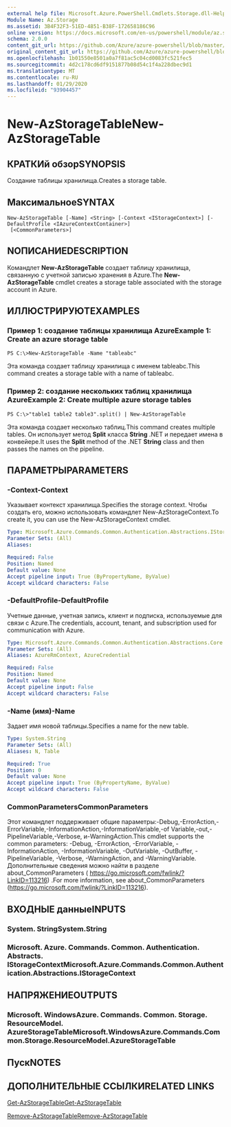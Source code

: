 ```yaml
---
external help file: Microsoft.Azure.PowerShell.Cmdlets.Storage.dll-Help.xml
Module Name: Az.Storage
ms.assetid: 3B4F32F3-51ED-4851-B38F-172658186C96
online version: https://docs.microsoft.com/en-us/powershell/module/az.storage/new-azstoragetable
schema: 2.0.0
content_git_url: https://github.com/Azure/azure-powershell/blob/master/src/Storage/Storage.Management/help/New-AzStorageTable.md
original_content_git_url: https://github.com/Azure/azure-powershell/blob/master/src/Storage/Storage.Management/help/New-AzStorageTable.md
ms.openlocfilehash: 1b01550e8501a0a7f81ac5c04cd0083fc521fec5
ms.sourcegitcommit: 4d2c178cd6df9151877b08d54c1f4a228dbec9d1
ms.translationtype: MT
ms.contentlocale: ru-RU
ms.lasthandoff: 01/29/2020
ms.locfileid: "93904457"
---
```

# <span data-ttu-id="0f7d8-101">New-AzStorageTable</span><span class="sxs-lookup"><span data-stu-id="0f7d8-101">New-AzStorageTable</span></span>

## <span data-ttu-id="0f7d8-102">КРАТКИй обзор</span><span class="sxs-lookup"><span data-stu-id="0f7d8-102">SYNOPSIS</span></span>
<span data-ttu-id="0f7d8-103">Создание таблицы хранилища.</span><span class="sxs-lookup"><span data-stu-id="0f7d8-103">Creates a storage table.</span></span>

## <span data-ttu-id="0f7d8-104">Максимальное</span><span class="sxs-lookup"><span data-stu-id="0f7d8-104">SYNTAX</span></span>

```
New-AzStorageTable [-Name] <String> [-Context <IStorageContext>] [-DefaultProfile <IAzureContextContainer>]
 [<CommonParameters>]
```

## <span data-ttu-id="0f7d8-105">NОПИСАНИЕ</span><span class="sxs-lookup"><span data-stu-id="0f7d8-105">DESCRIPTION</span></span>
<span data-ttu-id="0f7d8-106">Командлет **New-AzStorageTable** создает таблицу хранилища, связанную с учетной записью хранения в Azure.</span><span class="sxs-lookup"><span data-stu-id="0f7d8-106">The **New-AzStorageTable** cmdlet creates a storage table associated with the storage account in Azure.</span></span>

## <span data-ttu-id="0f7d8-107">ИЛЛЮСТРИРУЮТ</span><span class="sxs-lookup"><span data-stu-id="0f7d8-107">EXAMPLES</span></span>

### <span data-ttu-id="0f7d8-108">Пример 1: создание таблицы хранилища Azure</span><span class="sxs-lookup"><span data-stu-id="0f7d8-108">Example 1: Create an azure storage table</span></span>
```
PS C:\>New-AzStorageTable -Name "tableabc"
```

<span data-ttu-id="0f7d8-109">Эта команда создает таблицу хранилища с именем tableabc.</span><span class="sxs-lookup"><span data-stu-id="0f7d8-109">This command creates a storage table with a name of tableabc.</span></span>

### <span data-ttu-id="0f7d8-110">Пример 2: создание нескольких таблиц хранилища Azure</span><span class="sxs-lookup"><span data-stu-id="0f7d8-110">Example 2: Create multiple azure storage tables</span></span>
```
PS C:\>"table1 table2 table3".split() | New-AzStorageTable
```

<span data-ttu-id="0f7d8-111">Эта команда создает несколько таблиц.</span><span class="sxs-lookup"><span data-stu-id="0f7d8-111">This command creates multiple tables.</span></span>
<span data-ttu-id="0f7d8-112">Он использует метод **Split** класса **String** .NET и передает имена в конвейере.</span><span class="sxs-lookup"><span data-stu-id="0f7d8-112">It uses the **Split** method of the .NET **String** class and then passes the names on the pipeline.</span></span>

## <span data-ttu-id="0f7d8-113">ПАРАМЕТРЫ</span><span class="sxs-lookup"><span data-stu-id="0f7d8-113">PARAMETERS</span></span>

### <span data-ttu-id="0f7d8-114">-Context</span><span class="sxs-lookup"><span data-stu-id="0f7d8-114">-Context</span></span>
<span data-ttu-id="0f7d8-115">Указывает контекст хранилища.</span><span class="sxs-lookup"><span data-stu-id="0f7d8-115">Specifies the storage context.</span></span>
<span data-ttu-id="0f7d8-116">Чтобы создать его, можно использовать командлет New-AzStorageContext.</span><span class="sxs-lookup"><span data-stu-id="0f7d8-116">To create it, you can use the New-AzStorageContext cmdlet.</span></span>

```yaml
Type: Microsoft.Azure.Commands.Common.Authentication.Abstractions.IStorageContext
Parameter Sets: (All)
Aliases:

Required: False
Position: Named
Default value: None
Accept pipeline input: True (ByPropertyName, ByValue)
Accept wildcard characters: False
```

### <span data-ttu-id="0f7d8-117">-DefaultProfile</span><span class="sxs-lookup"><span data-stu-id="0f7d8-117">-DefaultProfile</span></span>
<span data-ttu-id="0f7d8-118">Учетные данные, учетная запись, клиент и подписка, используемые для связи с Azure.</span><span class="sxs-lookup"><span data-stu-id="0f7d8-118">The credentials, account, tenant, and subscription used for communication with Azure.</span></span>

```yaml
Type: Microsoft.Azure.Commands.Common.Authentication.Abstractions.Core.IAzureContextContainer
Parameter Sets: (All)
Aliases: AzureRmContext, AzureCredential

Required: False
Position: Named
Default value: None
Accept pipeline input: False
Accept wildcard characters: False
```

### <span data-ttu-id="0f7d8-119">-Name (имя)</span><span class="sxs-lookup"><span data-stu-id="0f7d8-119">-Name</span></span>
<span data-ttu-id="0f7d8-120">Задает имя новой таблицы.</span><span class="sxs-lookup"><span data-stu-id="0f7d8-120">Specifies a name for the new table.</span></span>

```yaml
Type: System.String
Parameter Sets: (All)
Aliases: N, Table

Required: True
Position: 0
Default value: None
Accept pipeline input: True (ByPropertyName, ByValue)
Accept wildcard characters: False
```

### <span data-ttu-id="0f7d8-121">CommonParameters</span><span class="sxs-lookup"><span data-stu-id="0f7d8-121">CommonParameters</span></span>
<span data-ttu-id="0f7d8-122">Этот командлет поддерживает общие параметры:-Debug,-ErrorAction,-ErrorVariable,-InformationAction,-InformationVariable,-of Variable,-out,-PipelineVariable,-Verbose, и-WarningAction.</span><span class="sxs-lookup"><span data-stu-id="0f7d8-122">This cmdlet supports the common parameters: -Debug, -ErrorAction, -ErrorVariable, -InformationAction, -InformationVariable, -OutVariable, -OutBuffer, -PipelineVariable, -Verbose, -WarningAction, and -WarningVariable.</span></span> <span data-ttu-id="0f7d8-123">Дополнительные сведения можно найти в разделе about_CommonParameters ( https://go.microsoft.com/fwlink/?LinkID=113216) .</span><span class="sxs-lookup"><span data-stu-id="0f7d8-123">For more information, see about_CommonParameters (https://go.microsoft.com/fwlink/?LinkID=113216).</span></span>

## <span data-ttu-id="0f7d8-124">ВХОДНЫЕ данные</span><span class="sxs-lookup"><span data-stu-id="0f7d8-124">INPUTS</span></span>

### <span data-ttu-id="0f7d8-125">System. String</span><span class="sxs-lookup"><span data-stu-id="0f7d8-125">System.String</span></span>

### <span data-ttu-id="0f7d8-126">Microsoft. Azure. Commands. Common. Authentication. Abstracts. IStorageContext</span><span class="sxs-lookup"><span data-stu-id="0f7d8-126">Microsoft.Azure.Commands.Common.Authentication.Abstractions.IStorageContext</span></span>

## <span data-ttu-id="0f7d8-127">НАПРЯЖЕНИЕ</span><span class="sxs-lookup"><span data-stu-id="0f7d8-127">OUTPUTS</span></span>

### <span data-ttu-id="0f7d8-128">Microsoft. WindowsAzure. Commands. Common. Storage. ResourceModel. AzureStorageTable</span><span class="sxs-lookup"><span data-stu-id="0f7d8-128">Microsoft.WindowsAzure.Commands.Common.Storage.ResourceModel.AzureStorageTable</span></span>

## <span data-ttu-id="0f7d8-129">Пуск</span><span class="sxs-lookup"><span data-stu-id="0f7d8-129">NOTES</span></span>

## <span data-ttu-id="0f7d8-130">ДОПОЛНИТЕЛЬНЫЕ ССЫЛКИ</span><span class="sxs-lookup"><span data-stu-id="0f7d8-130">RELATED LINKS</span></span>

[<span data-ttu-id="0f7d8-131">Get-AzStorageTable</span><span class="sxs-lookup"><span data-stu-id="0f7d8-131">Get-AzStorageTable</span></span>](./Get-AzStorageTable.md)

[<span data-ttu-id="0f7d8-132">Remove-AzStorageTable</span><span class="sxs-lookup"><span data-stu-id="0f7d8-132">Remove-AzStorageTable</span></span>](./Remove-AzStorageTable.md)


